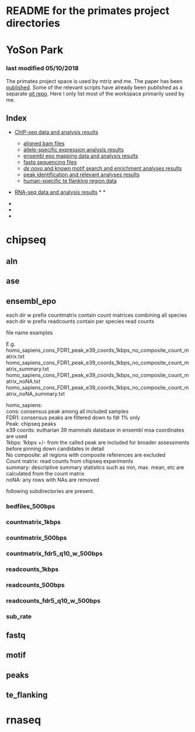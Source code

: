 

# README for the primates project directories
# YoSon Park

### last modified 05/10/2018


The primates project space is used by mtriz and me. The paper has been [published](https://www.ncbi.nlm.nih.gov/pubmed/28855262). Some of the relevant scripts have already been published as a separate [git repo](https://github.com/ypar/cre_evo_primates). Here I only list most of the workspace primarily used by me.



## Index 

<!--ts-->


* [ChIP-seq data and analysis results](#chipseq)
  * [aligned bam files](#aln)
  * [allele-specific expression analysis results](#ase)
  * [ensembl epo mapping data and analysis results](#ensembl_epo)
  * [fastq sequencing files](#fastq)
  * [_de novo_ and known motif search and enrichment analyses results](#motif)
  * [peak identification and relevant analyses results](#peaks)
  * [human-specific te flanking region data](#te_flanking)

* [RNA-seq data and analysis results](#rnaseq)
  *
  *
*
*
*


<!--te-->




# chipseq

## aln

## ase

## ensembl_epo

each dir w prefix countmatrix contain count matrices combining all species  
each dir w prefix readcounts contain per species read counts  

file name examples  

E.g.  
homo_sapiens_cons_FDR1_peak_e39_coords_1kbps_no_composite_count_matrix.txt  
homo_sapiens_cons_FDR1_peak_e39_coords_1kbps_no_composite_count_matrix_summary.txt  
homo_sapiens_cons_FDR1_peak_e39_coords_1kbps_no_composite_count_matrix_noNA.txt   
homo_sapiens_cons_FDR1_peak_e39_coords_1kbps_no_composite_count_matrix_noNA_summary.txt   


homo_sapiens: <prefix for reference species>   
cons: consensus peak among all included samples   
FDR1: consensus peaks are filtered down to fdr 1% only   
Peak: chipseq peaks   
e39 coords: eutharian 39 mammals database in ensembl msa coordinates are used  
1kbps: 1kbps +/- from the called peak are included for broader assessments before pinning down candidates in detail  
No composite: all regions with composite references are excluded    
Count matrix: read counts from chipseq experiments  
summary: descriptive summary statistics such as min, max. mean, etc are calculated from the count matrix  
noNA: any rows with NAs are removed  

following subdirectories are present.

### bedfiles_500bps  
### countmatrix_1kbps  
### countmatrix_500bps	
### countmatrix_fdr5_q10_w_500bps  
### readcounts_1kbps  
### readcounts_500bps  
### readcounts_fdr5_q10_w_500bps  
### sub_rate



## fastq

## motif

## peaks

## te_flanking





# rnaseq





